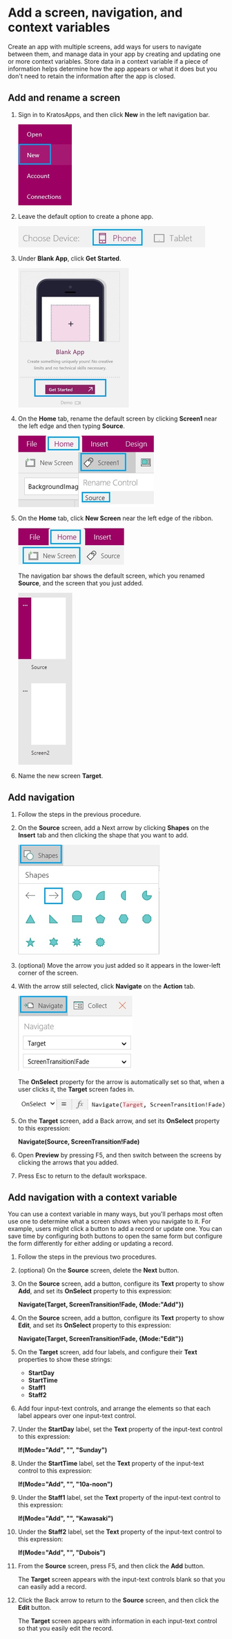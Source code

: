 <properties
	pageTitle=""
	description=""
	services="kratosapps"
	authors="AFTOwen"
 />

<tags
   ms.service="kratosapps"
   ms.devlang="na"
   ms.topic="article"
   ms.tgt_pltfrm="na"
   ms.workload="na"
   ms.date="10/12/2015"
   ms.author="anneta"/>

# Add a screen, navigation, and context variables #
Create an app with multiple screens, add ways for users to navigate between them, and manage data in your app by creating and updating one or more context variables. Store data in a context variable if a piece of information helps determine how the app appears or what it does but you don't need to retain the information after the app is closed.
## Add and rename a screen ###
1. Sign in to KratosApps, and then click **New** in the left navigation bar.

	![New option in left navigation bar](./media/add-screen-context-variables/file-new.jpg)

1. Leave the default option to create a phone app.

	![Options to create app for phone or tablet](./media/add-screen-context-variables/create-phone-app.jpg)

1. Under **Blank App**, click **Get Started**.

	![Create app from blank](./media/add-screen-context-variables/create-from-blank.jpg)

1. On the **Home** tab, rename the default screen by clicking **Screen1** near the left edge and then typing **Source**.

	![Rename the default screen](./media/add-screen-context-variables/name-source-screen.jpg)

1. On the **Home** tab, click **New Screen** near the left edge of the ribbon.

	![Add Screen option on the Home tab](./media/add-screen-context-variables/add-screen.jpg)

	The navigation bar shows the default screen, which you renamed **Source**, and the screen that you just added.

	![Two screens in the left navigation bar](./media/add-screen-context-variables/two-screens-in-nav.jpg)

1. Name the new screen **Target**.

## Add navigation ##
1. Follow the steps in the previous procedure.

1. On the **Source** screen, add a Next arrow by clicking **Shapes** on the **Insert** tab and then clicking the shape that you want to add.

	![The Shapes option on the Insert tab](./media/add-screen-context-variables/add-next-arrow.jpg)

1. (optional) Move the arrow you just added so it appears in the lower-left corner of the screen.

1. With the arrow still selected, click **Navigate** on the **Action** tab.

	![The Navigation option on the Action tab](./media/add-screen-context-variables/action-navigate.jpg)

	The **OnSelect** property for the arrow is automatically set so that, when a user clicks it, the **Target** screen fades in.

	![OnSelect property set to Navigate function](./media/add-screen-context-variables/onselect-default.jpg)

1. On the **Target** screen, add a Back arrow, and set its **OnSelect** property to this expression:

	**Navigate(Source, ScreenTransition!Fade)**

1. Open **Preview** by pressing F5, and then switch between the screens by clicking the arrows that you added.

1. Press Esc to return to the default workspace.

## Add navigation with a context variable ##
You can use a context variable in many ways, but you'll perhaps most often use one to determine what a screen shows when you navigate to it. For example, users might click a button to add a record or update one. You can save time by configuring both buttons to open the same form but configure the form differently for either adding or updating a record.

1. Follow the steps in the previous two procedures.

1. (optional) On the **Source** screen, delete the **Next** button.

1. On the **Source** screen, add a button, configure its **Text** property to show **Add**, and set its **OnSelect** property to this expression:

	**Navigate(Target, ScreenTransition!Fade, {Mode:"Add"})**

1. On the **Source** screen, add a button, configure its **Text** property to show **Edit**, and set its **OnSelect** property to this expression:

	**Navigate(Target, ScreenTransition!Fade, {Mode:"Edit"})**

1. On the **Target** screen, add four labels, and configure their **Text** properties to show these strings:

	- **StartDay**
	- **StartTime**
	- **Staff1**
	- **Staff2**

1. Add four input-text controls, and arrange the elements so that each label appears over one input-text control.

1. Under the **StartDay** label, set the **Text** property of the input-text control to this expression:

	**If(Mode="Add", "", "Sunday")**

1. Under the **StartTime** label, set the **Text** property of the input-text control to this expression:

	**If(Mode="Add", "", "10a-noon")**

1. Under the **Staff1** label, set the **Text** property of the input-text control to this expression:

	**If(Mode="Add", "", "Kawasaki")**

1. Under the **Staff2** label, set the **Text** property of the input-text control to this expression:

	**If(Mode="Add", "", "Dubois")**

1. From the **Source** screen, press F5, and then click the **Add** button.

	The **Target** screen appears with the input-text controls blank so that you can easily add a record.

1. Click the Back arrow to return to the **Source** screen, and then click the **Edit** button.

	The **Target** screen appears with information in each input-text control so that you easily edit the record.
